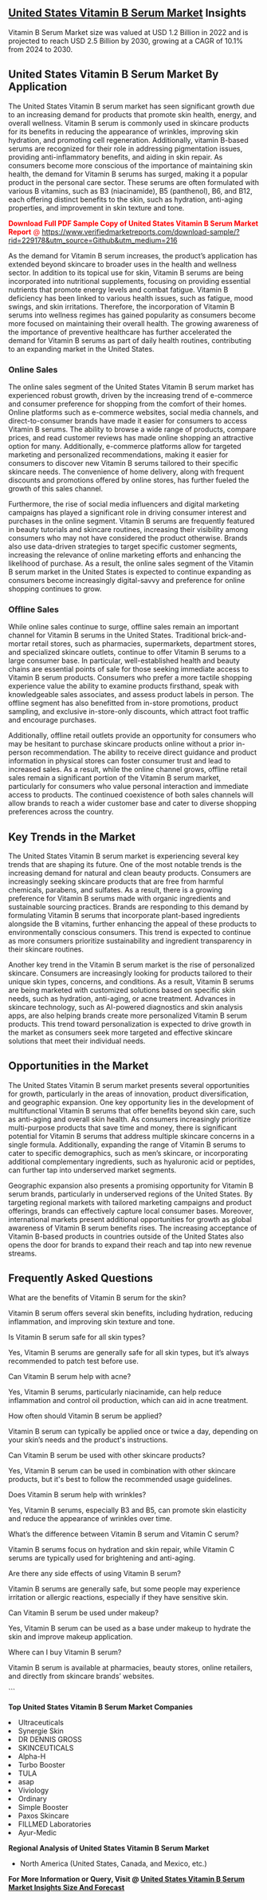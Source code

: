 <h2><a href="https://www.verifiedmarketreports.com/download-sample/?rid=229178&amp;utm_source=Github&amp;utm_medium=216" target="_blank">United States Vitamin B Serum Market</a> Insights</h2><p>Vitamin B Serum Market size was valued at USD 1.2 Billion in 2022 and is projected to reach USD 2.5 Billion by 2030, growing at a CAGR of 10.1% from 2024 to 2030.</p><p><h2>United States Vitamin B Serum Market By Application</h2><p>The United States Vitamin B serum market has seen significant growth due to an increasing demand for products that promote skin health, energy, and overall wellness. Vitamin B serum is commonly used in skincare products for its benefits in reducing the appearance of wrinkles, improving skin hydration, and promoting cell regeneration. Additionally, vitamin B-based serums are recognized for their role in addressing pigmentation issues, providing anti-inflammatory benefits, and aiding in skin repair. As consumers become more conscious of the importance of maintaining skin health, the demand for Vitamin B serums has surged, making it a popular product in the personal care sector. These serums are often formulated with various B vitamins, such as B3 (niacinamide), B5 (panthenol), B6, and B12, each offering distinct benefits to the skin, such as hydration, anti-aging properties, and improvement in skin texture and tone.</p><p><p><span class=""><span style="color: #ff0000;"><strong>Download Full PDF Sample Copy of United States Vitamin B Serum Market Report</strong> @ </span><a href="https://www.verifiedmarketreports.com/download-sample/?rid=229178&amp;utm_source=Github&amp;utm_medium=216" target="_blank">https://www.verifiedmarketreports.com/download-sample/?rid=229178&amp;utm_source=Github&amp;utm_medium=216</a></span></p></p><p>As the demand for Vitamin B serum increases, the product’s application has extended beyond skincare to broader uses in the health and wellness sector. In addition to its topical use for skin, Vitamin B serums are being incorporated into nutritional supplements, focusing on providing essential nutrients that promote energy levels and combat fatigue. Vitamin B deficiency has been linked to various health issues, such as fatigue, mood swings, and skin irritations. Therefore, the incorporation of Vitamin B serums into wellness regimes has gained popularity as consumers become more focused on maintaining their overall health. The growing awareness of the importance of preventive healthcare has further accelerated the demand for Vitamin B serums as part of daily health routines, contributing to an expanding market in the United States.</p><h3>Online Sales</h3><p>The online sales segment of the United States Vitamin B serum market has experienced robust growth, driven by the increasing trend of e-commerce and consumer preference for shopping from the comfort of their homes. Online platforms such as e-commerce websites, social media channels, and direct-to-consumer brands have made it easier for consumers to access Vitamin B serums. The ability to browse a wide range of products, compare prices, and read customer reviews has made online shopping an attractive option for many. Additionally, e-commerce platforms allow for targeted marketing and personalized recommendations, making it easier for consumers to discover new Vitamin B serums tailored to their specific skincare needs. The convenience of home delivery, along with frequent discounts and promotions offered by online stores, has further fueled the growth of this sales channel.</p><p>Furthermore, the rise of social media influencers and digital marketing campaigns has played a significant role in driving consumer interest and purchases in the online segment. Vitamin B serums are frequently featured in beauty tutorials and skincare routines, increasing their visibility among consumers who may not have considered the product otherwise. Brands also use data-driven strategies to target specific customer segments, increasing the relevance of online marketing efforts and enhancing the likelihood of purchase. As a result, the online sales segment of the Vitamin B serum market in the United States is expected to continue expanding as consumers become increasingly digital-savvy and preference for online shopping continues to grow.</p><h3>Offline Sales</h3><p>While online sales continue to surge, offline sales remain an important channel for Vitamin B serums in the United States. Traditional brick-and-mortar retail stores, such as pharmacies, supermarkets, department stores, and specialized skincare outlets, continue to offer Vitamin B serums to a large consumer base. In particular, well-established health and beauty chains are essential points of sale for those seeking immediate access to Vitamin B serum products. Consumers who prefer a more tactile shopping experience value the ability to examine products firsthand, speak with knowledgeable sales associates, and assess product labels in person. The offline segment has also benefitted from in-store promotions, product sampling, and exclusive in-store-only discounts, which attract foot traffic and encourage purchases.</p><p>Additionally, offline retail outlets provide an opportunity for consumers who may be hesitant to purchase skincare products online without a prior in-person recommendation. The ability to receive direct guidance and product information in physical stores can foster consumer trust and lead to increased sales. As a result, while the online channel grows, offline retail sales remain a significant portion of the Vitamin B serum market, particularly for consumers who value personal interaction and immediate access to products. The continued coexistence of both sales channels will allow brands to reach a wider customer base and cater to diverse shopping preferences across the country.</p><h2>Key Trends in the Market</h2><p>The United States Vitamin B serum market is experiencing several key trends that are shaping its future. One of the most notable trends is the increasing demand for natural and clean beauty products. Consumers are increasingly seeking skincare products that are free from harmful chemicals, parabens, and sulfates. As a result, there is a growing preference for Vitamin B serums made with organic ingredients and sustainable sourcing practices. Brands are responding to this demand by formulating Vitamin B serums that incorporate plant-based ingredients alongside the B vitamins, further enhancing the appeal of these products to environmentally conscious consumers. This trend is expected to continue as more consumers prioritize sustainability and ingredient transparency in their skincare routines.</p><p>Another key trend in the Vitamin B serum market is the rise of personalized skincare. Consumers are increasingly looking for products tailored to their unique skin types, concerns, and conditions. As a result, Vitamin B serums are being marketed with customized solutions based on specific skin needs, such as hydration, anti-aging, or acne treatment. Advances in skincare technology, such as AI-powered diagnostics and skin analysis apps, are also helping brands create more personalized Vitamin B serum products. This trend toward personalization is expected to drive growth in the market as consumers seek more targeted and effective skincare solutions that meet their individual needs.</p><h2>Opportunities in the Market</h2><p>The United States Vitamin B serum market presents several opportunities for growth, particularly in the areas of innovation, product diversification, and geographic expansion. One key opportunity lies in the development of multifunctional Vitamin B serums that offer benefits beyond skin care, such as anti-aging and overall skin health. As consumers increasingly prioritize multi-purpose products that save time and money, there is significant potential for Vitamin B serums that address multiple skincare concerns in a single formula. Additionally, expanding the range of Vitamin B serums to cater to specific demographics, such as men’s skincare, or incorporating additional complementary ingredients, such as hyaluronic acid or peptides, can further tap into underserved market segments.</p><p>Geographic expansion also presents a promising opportunity for Vitamin B serum brands, particularly in underserved regions of the United States. By targeting regional markets with tailored marketing campaigns and product offerings, brands can effectively capture local consumer bases. Moreover, international markets present additional opportunities for growth as global awareness of Vitamin B serum benefits rises. The increasing acceptance of Vitamin B-based products in countries outside of the United States also opens the door for brands to expand their reach and tap into new revenue streams.</p><h2>Frequently Asked Questions</h2><p>What are the benefits of Vitamin B serum for the skin?</p><p>Vitamin B serum offers several skin benefits, including hydration, reducing inflammation, and improving skin texture and tone.</p><p>Is Vitamin B serum safe for all skin types?</p><p>Yes, Vitamin B serums are generally safe for all skin types, but it’s always recommended to patch test before use.</p><p>Can Vitamin B serum help with acne?</p><p>Yes, Vitamin B serums, particularly niacinamide, can help reduce inflammation and control oil production, which can aid in acne treatment.</p><p>How often should Vitamin B serum be applied?</p><p>Vitamin B serum can typically be applied once or twice a day, depending on your skin’s needs and the product's instructions.</p><p>Can Vitamin B serum be used with other skincare products?</p><p>Yes, Vitamin B serum can be used in combination with other skincare products, but it's best to follow the recommended usage guidelines.</p><p>Does Vitamin B serum help with wrinkles?</p><p>Yes, Vitamin B serums, especially B3 and B5, can promote skin elasticity and reduce the appearance of wrinkles over time.</p><p>What’s the difference between Vitamin B serum and Vitamin C serum?</p><p>Vitamin B serums focus on hydration and skin repair, while Vitamin C serums are typically used for brightening and anti-aging.</p><p>Are there any side effects of using Vitamin B serum?</p><p>Vitamin B serums are generally safe, but some people may experience irritation or allergic reactions, especially if they have sensitive skin.</p><p>Can Vitamin B serum be used under makeup?</p><p>Yes, Vitamin B serum can be used as a base under makeup to hydrate the skin and improve makeup application.</p><p>Where can I buy Vitamin B serum?</p><p>Vitamin B serum is available at pharmacies, beauty stores, online retailers, and directly from skincare brands’ websites.</p>```</p><p><strong>Top United States Vitamin B Serum Market Companies</strong></p><div data-test-id=""><p><li>Ultraceuticals</li><li> Synergie Skin</li><li> DR DENNIS GROSS</li><li> SKINCEUTICALS</li><li> Alpha-H</li><li> Turbo Booster</li><li> TULA</li><li> asap</li><li> Viviology</li><li> Ordinary</li><li> Simple Booster</li><li> Paxos Skincare</li><li> FILLMED Laboratories</li><li> Ayur-Medic</li></p><div><strong>Regional Analysis of&nbsp;United States Vitamin B Serum Market</strong></div><ul><li dir="ltr"><p dir="ltr">North America&nbsp;(United States, Canada, and Mexico, etc.)</p></li></ul><p><strong>For More Information or Query, Visit @&nbsp;</strong><strong><a href="https://www.verifiedmarketreports.com/product/vitamin-b-serum-market/?utm_source=Github&amp;utm_medium=216" target="_blank">United States Vitamin B Serum Market Insights Size And Forecast</a></strong></p></div>
